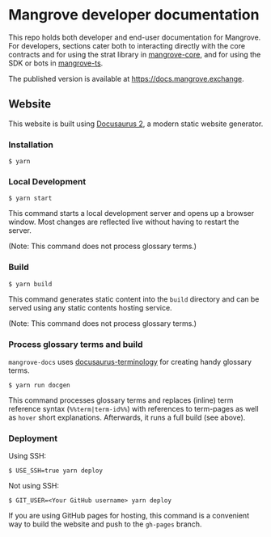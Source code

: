 # Mangrove developer documentation

This repo holds both developer and end-user documentation for Mangrove. For developers, sections cater both to interacting directly with the core contracts and for using the strat library in [mangrove-core](https://github.com/mangrovedao/mangrove-core), and for using the SDK or bots in [mangrove-ts](https://github.com/mangrovedao/mangrove-ts).

The published version is available at https://docs.mangrove.exchange.

## Website

This website is built using [Docusaurus 2](https://docusaurus.io/), a modern static website generator.

### Installation

```console
$ yarn
```

### Local Development

```console
$ yarn start
```

This command starts a local development server and opens up a browser window. Most changes are reflected live without having to restart the server. 

(Note: This command does not process glossary terms.)

### Build

```console
$ yarn build
```

This command generates static content into the `build` directory and can be served using any static contents hosting service. 

(Note: This command does not process glossary terms.)

### Process glossary terms and build

`mangrove-docs` uses [docusaurus-terminology](https://github.com/grnet/docusaurus-terminology) for creating handy glossary terms.

```console
$ yarn run docgen
```

This command processes glossary terms and replaces (inline) term reference syntax (```%%term|term-id%%```) with references to term-pages as well as `hover` short explanations. Afterwards, it runs a full build (see above).

### Deployment

Using SSH:

```console
$ USE_SSH=true yarn deploy
```

Not using SSH:

```console
$ GIT_USER=<Your GitHub username> yarn deploy
```

If you are using GitHub pages for hosting, this command is a convenient way to build the website and push to the `gh-pages` branch.
